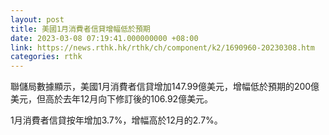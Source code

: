 ```yaml
---
layout: post
title: 美國1月消費者信貸增幅低於預期
date: 2023-03-08 07:19:41.000000000 +08:00
link: https://news.rthk.hk/rthk/ch/component/k2/1690960-20230308.htm
categories: rthk
---
```


聯儲局數據顯示，美國1月消費者信貸增加147.99億美元，增幅低於預期的200億美元，但高於去年12月向下修訂後的106.92億美元。

1月消費者信貸按年增加3.7%，增幅高於12月的2.7%。
